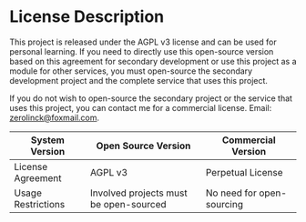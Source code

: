 # License Description
This project is released under the AGPL v3 license and can be used for personal learning. If you need to directly use this open-source version based on this agreement for secondary development or use this project as a module for other services, you must open-source the secondary development project and the complete service that uses this project.

If you do not wish to open-source the secondary project or the service that uses this project, you can contact me for a commercial license. Email: zerolinck@foxmail.com.

| System Version | Open Source Version | Commercial Version |
|-----------------|---------------------|-------------------|
| License Agreement | AGPL v3             | Perpetual License  |
| Usage Restrictions | Involved projects must be open-sourced | No need for open-sourcing |